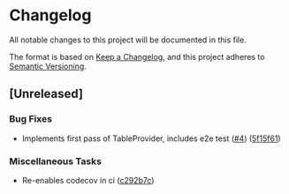 # Changelog

All notable changes to this project will be documented in this file.

The format is based on [Keep a Changelog](https://keepachangelog.com/en/1.0.0/),
and this project adheres to [Semantic Versioning](https://semver.org/spec/v2.0.0.html).

## [Unreleased]

### Bug Fixes

- Implements first pass of TableProvider, includes e2e test ([#4](https://github.com/georgeleepatterson/qdrant-datafusion/issues/4)) ([5f15f61](https://github.com/georgeleepatterson/qdrant-datafusion/commit/5f15f61054bcbb4b0f18ff95183a55f6f3414087))

### Miscellaneous Tasks

- Re-enables codecov in ci ([c292b7c](https://github.com/georgeleepatterson/qdrant-datafusion/commit/c292b7c6b5c7c7a86e5275628bbc45e43069d088))


